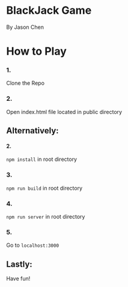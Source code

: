 # BlackJack Game
By Jason Chen
# How to Play

### 1. 
Clone the Repo

### 2.
Open index.html file located in public directory

## Alternatively:

#### 2. 
`npm install` in root directory

### 3. 
`npm run build` in root directory

### 4.
`npm run server` in root directory

### 5.  
Go to `localhost:3000`

## Lastly:
Have fun!